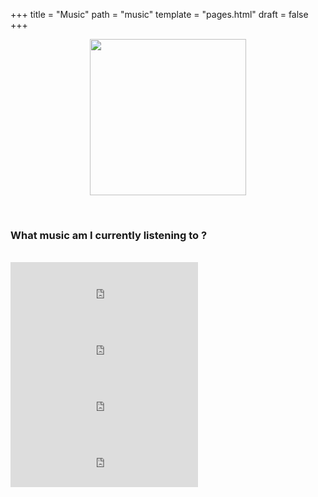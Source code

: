 +++
title = "Music"
path = "music"
template = "pages.html"
draft = false
+++

<div align="center">

 <p align="center">
   
  <img src="https://sachinsenal0x64.github.io/picx-images-hosting/pepe-listening-to-music.283fpx8jor0g.gif" alt=" " align="center" width="250" height="250"> 
  
</p>
</div>

<br>

### What music am I currently listening to ?

<br>

<div style="text-align: left;">
  <iframe src="https://embed.tidal.com/tracks/294404537?disableAnalytics=true" frameborder="0" style="width: 100%; max-width: 300px; height: 90px;"></iframe><br>
  <iframe src="https://embed.tidal.com/tracks/294404536?disableAnalytics=true" frameborder="0" style="width: 100%; max-width: 300px; height: 90px;"></iframe><br>
  <iframe src="https://embed.tidal.com/tracks/294404535?disableAnalytics=true" frameborder="0" style="width: 100%; max-width: 300px; height: 90px;"></iframe><br>
  <iframe src="https://embed.tidal.com/tracks/138790325?disableAnalytics=true" frameborder="0" style="width: 100%; max-width: 300px; height: 90px;"></iframe><br>
</div>

